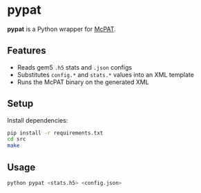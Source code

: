 # pypat

**pypat** is a Python wrapper for [McPAT](https://www.hpl.hp.com/research/cacti/mcpat/).

## Features

- Reads gem5 `.h5` stats and `.json` configs
- Substitutes `config.*` and `stats.*` values into an XML template
- Runs the McPAT binary on the generated XML

## Setup

Install dependencies:
```bash
pip install -r requirements.txt
cd src 
make
```

## Usage
```bash
python pypat <stats.h5> <config.json>
```